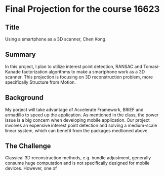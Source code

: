 # Final Projection for the course 16623
## Title
Using a smartphone as a 3D scanner, Chen Kong.

## Summary
In this project, I plan to utilize interest point detection, RANSAC and Tomasi-Kanade factorization algorithms to make a smartphone work as a 3D scanner. This projection is focusing on 3D reconstruction problem, more specifically Structure from Motion.

## Background
My porject will take advantage of Accelerate Framework, BRIEF and armadillo to speed up the application.
As mentioned in the class, the power issue is a big concern when developing mobile application.
Our project involves an expensive interest point detection and solving a medium-scale linear system, which can benefit from the packages medtioned above.

## The Challenge
Classical 3D reconstruction methods, e.g. bundle adjustment, generally consume huge computation and is not specifically designed for mobile devices.
However, one of 
